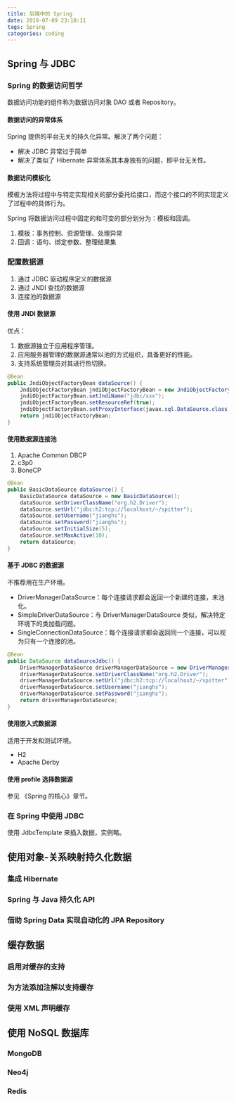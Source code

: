 ```yaml
---
title: 后端中的 Spring
date: 2019-07-09 23:10:11
tags: Spring
categories: coding
---
```


## Spring 与 JDBC

### Spring 的数据访问哲学

数据访问功能的组件称为数据访问对象 DAO 或者 Repository。

#### 数据访问的异常体系

Spring 提供的平台无关的持久化异常。解决了两个问题：

* 解决 JDBC 异常过于简单
* 解决了类似了 Hibernate 异常体系其本身独有的问题，即平台无关性。

#### 数据访问模板化

模板方法将过程中与特定实现相关的部分委托给接口，而这个接口的不同实现定义了过程中的具体行为。

Spring 将数据访问过程中固定的和可变的部分划分为：模板和回调。

1. 模板：事务控制、资源管理、处理异常
2. 回调：语句、绑定参数、整理结果集

### 配置数据源

1. 通过 JDBC 驱动程序定义的数据源
2. 通过 JNDI 查找的数据源
3. 连接池的数据源

#### 使用 JNDI 数据源

优点：

1. 数据源独立于应用程序管理。
2. 应用服务器管理的数据源通常以池的方式组织，具备更好的性能。
3. 支持系统管理员对其进行热切换。

```java
@Bean
public JndiObjectFactoryBean dataSource() {
    JndiObjectFactoryBean jndiObjectFactoryBean = new JndiObjectFactoryBean();
    jndiObjectFactoryBean.setJndiName("jdbc/xxx");
    jndiObjectFactoryBean.setResourceRef(true);
    jndiObjectFactoryBean.setProxyInterface(javax.sql.DataSource.class);
    return jndiObjectFactoryBean;
}
```

#### 使用数据源连接池

1. Apache Common DBCP
2. c3p0
3. BoneCP

```java
@Bean
public BasicDataSource dataSource() {
    BasicDataSource dataSource = new BasicDataSource();
    dataSource.setDriverClassName("org.h2.Driver");
    dataSource.setUrl("jdbc:h2:tcp://localhost/~/spitter");
    dataSource.setUsername("jianghs");
    dataSource.setPassword("jianghs");
    dataSource.setInitialSize(5);
    dataSource.setMaxActive(10);
    return dataSource;
}
```

#### 基于 JDBC 的数据源

不推荐用在生产环境。

* DriverManagerDataSource：每个连接请求都会返回一个新建的连接，未池化。
* SimpleDriverDataSource：与 DriverManagerDataSource 类似，解决特定环境下的类加载问题。
* SingleConnectionDataSource：每个连接请求都会返回同一个连接，可以视为只有一个连接的池。

```java
@Bean
public DataSource dataSourceJdbc() {
    DriverManagerDataSource driverManagerDataSource = new DriverManagerDataSource();
    driverManagerDataSource.setDriverClassName("org.h2.Driver");
    driverManagerDataSource.setUrl("jdbc:h2:tcp://localhost/~/spitter");
    driverManagerDataSource.setUsername("jianghs");
    driverManagerDataSource.setPassword("jianghs");
    return driverManagerDataSource;
}
```

#### 使用嵌入式数据源

适用于开发和测试环境。

* H2
* Apache Derby

#### 使用 profile 选择数据源

参见 《Spring 的核心》章节。

### 在 Spring 中使用 JDBC

使用 JdbcTemplate 来插入数据，实例略。

## 使用对象-关系映射持久化数据

### 集成 Hibernate

### Spring 与 Java 持久化 API

### 借助 Spring Data 实现自动化的 JPA Repository

## 缓存数据

### 启用对缓存的支持

### 为方法添加注解以支持缓存

### 使用 XML 声明缓存

## 使用 NoSQL 数据库

### MongoDB

### Neo4j

### Redis
